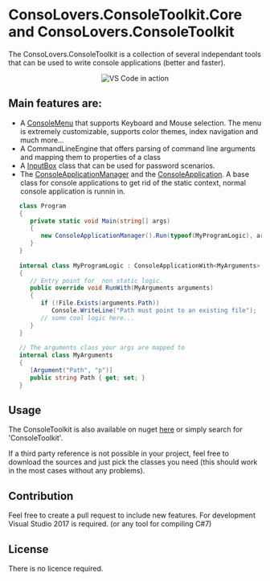 # ConsoLovers.ConsoleToolkit.Core and ConsoLovers.ConsoleToolkit
The ConsoLovers.ConsoleToolkit is a collection of several independant tools that can be used to write console applications (better and faster).
<p align="center">
  <img alt="VS Code in action" src="https://github.com/bramerdaniel/ConsoLovers/wiki/Images/ConsoleMenuExplorer.png">
</p>

## Main features are:
* A [ConsoleMenu](https://github.com/bramerdaniel/ConsoLovers/wiki/ConsoleMenu) that supports Keyboard and Mouse selection.
  The menu is extremely customizable, supports color themes, index navigation and much more...
* A CommandLineEngine that offers parsing of command line arguments and mapping them to properties of a class 
* A [InputBox](https://github.com/bramerdaniel/ConsoLovers/wiki/InputBox) class that can be used for password scenarios.
* The [ConsoleApplicationManager](https://github.com/bramerdaniel/ConsoLovers/wiki/ConsoleApplicationManager) and the [ConsoleApplication](https://github.com/bramerdaniel/ConsoLovers/wiki/ConsoleApplication). A base class for console applications to get rid of the static context, normal console application is runnin in.

```csharp
   class Program
   {
      private static void Main(string[] args)
      {
         new ConsoleApplicationManager().Run(typeof(MyProgramLogic), args);
      }
   }
   
   internal class MyProgramLogic : ConsoleApplicationWith<MyArguments>
   {
      // Entry point for  non static logic.
      public override void RunWith(MyArguments arguments)
      {
         if (!File.Exists(arguments.Path))
            Console.WriteLine("Path must point to an existing file");
         // some cool logic here...
      }
   }
   
   // The arguments class your args are mapped to
   internal class MyArguments
   {
      [Argument("Path", "p")]
      public string Path { get; set; }
   }
```

## Usage
The ConsoleToolkit is also available on nuget [here](https://www.nuget.org/packages/ConsoLovers.ConsoleToolkit)
or simply search for 'ConsoleToolkit'.

If a third party reference is not possible in your project, feel free to download the sources 
and just pick the classes you need (this should work in the most cases without any problems). 

## Contribution
Feel free to create a pull request to include new features. 
For development Visual Studio 2017 is required. (or any tool for compiling C#7)

## License
There is no licence required.
